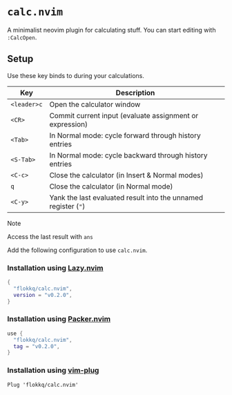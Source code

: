 # `calc.nvim`

A minimalist neovim plugin for calculating stuff. You can start editing with `:CalcOpen`.

## Setup

Use these key binds to during your calculations.


| Key         | Description                                                    |
| ----------- | -------------------------------------------------------------- |
| `<leader>c` | Open the calculator window                                     |
| `<CR>`      | Commit current input (evaluate assignment or expression)       |
| `<Tab>`     | In Normal mode: cycle forward through history entries          |
| `<S-Tab>`   | In Normal mode: cycle backward through history entries         |
| `<C-c>`     | Close the calculator (in Insert & Normal modes)                |
| `q`         | Close the calculator (in Normal mode)                          |
| `<C-y>`     | Yank the last evaluated result into the unnamed register (`"`) |


> [!NOTE]
> Access the last result with `ans`

Add the following configuration to use `calc.nvim`.

### Installation using [Lazy.nvim](https://github.com/folke/lazy.nvim)

```lua
{
  "flokkq/calc.nvim",
  version = "v0.2.0",
}
```

### Installation using [Packer.nvim](https://github.com/wbthomason/packer.nvim)

```lua
use {
  "flokkq/calc.nvim",
  tag = "v0.2.0",
}
```

### Installation using [vim-plug](https://github.com/junegunn/vim-plug)

```vim
Plug 'flokkq/calc.nvim'
```

